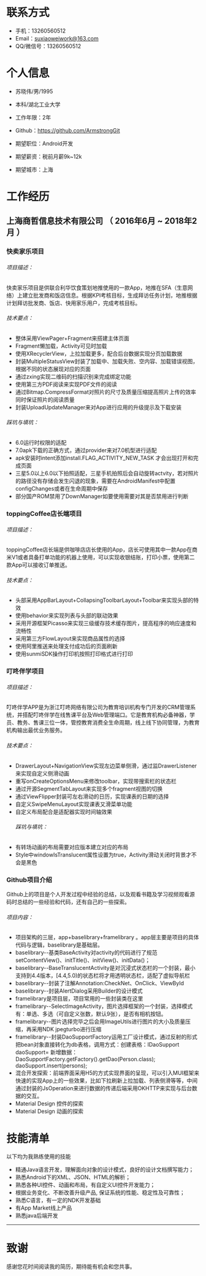 
# 联系方式
- 手机：13260560512
- Email：suxiaoweiwork@163.com
- QQ/微信号：13260560512




# 个人信息

 - 苏晓伟/男/1995 
 - 本科/湖北工业大学
 - 工作年限：2年
 - Github：https://github.com/ArmstrongGit

 - 期望职位：Android开发
 - 期望薪资：税前月薪9k~12k
 - 期望城市：上海


# 工作经历
## 上海商哲信息技术有限公司 （ 2016年6月 ~ 2018年2月 ）

### 快卖家乐项目 
###### 项目描述：
   快卖家乐项目是供联合利华饮食策划地推使用的一款App，地推在SFA（生意网络）上建立批发商和饭店信息。根据KPI考核目标，生成拜访任务计划，地推根据计划拜访批发商、饭店、快用家乐用户，完成考核目标。

###### 技术要点：
- 整体采用ViewPager+Fragment来搭建主体页面
- Fragment懒加载，Activity可见时加载
- 使用XRecyclerView，上拉加载更多，配合后台数据实现分页加载数据
- 封装MultipleStatusView封装了加载中、加载失败、空内容、加载错误视图，根据不同的状态展现对应的页面
- 通过zxing实现二维码的扫描识别来完成绑定功能
- 使用第三方PDF阅读来实现PDF文件的阅读
- 通过Bitmap.CompressFormat对照片的尺寸及质量压缩提高照片上传的效率同时保证照片的阅读质量
- 封装UploadUpdateManager来对App进行应用的升级提示及下载安装
###### 踩坑与填坑：
- 6.0运行时权限的适配
- 7.0apk下载的正确方式，通过provider来对7.0机型进行适配
- apk安装时intent添加install.FLAG_ACTIVITY_NEW_TASK 才会出现打开和完成页面
- 三星5.0以上6.0以下拍照适配，三星手机拍照后会自动旋转actvity，若对照片的路径没有存储会发生闪退的现象，需要在AndroidManifest中配置configChanges或者在生命周期中保存
- 部分国产ROM禁用了DownManager如要使用需要对其是否禁用进行判断


### toppingCoffee店长端项目

###### 项目描述：
   toppingCoffee店长端是供咖啡店店长使用的App，店长可使用其中一款App在商米V1或者具备打单功能的机器上使用，可以实现收银结账，打印小票，使用第二款App可以接收订单推送。
     
   ###### 技术要点：
- 头部采用AppBarLayout+CollapsingToolbarLayout+Toolbar来实现头部的特效
- 使用behavior来实现列表与头部的联动效果
- 采用开源框架Picasso来实现三级缓存技术缓存图片，提高程序的响应速度和流畅性
- 采用第三方FlowLayout来实现商品属性的选择
- 使用阿里推送来处理支付成功后的页面刷新
- 使用sunmiSDK操作打印机按照打印格式进行打印

     
### 叮咚伴学项目
###### 项目描述：
   叮咚伴学APP是为浙江叮咚网络有限公司为教育培训机构专门开发的CRM管理系统，并搭配叮咚伴学在线售课平台及Web管理端口。它是教育机构必备神器，学员、教务、售课三位一体，管控教育消费全生命周期，线上线下协同管理，为教育机构输出最优业务服务。

   ###### 技术要点：
- DrawerLayout+NavigationView实现左边菜单侧滑，通过监DrawerListener来实现自定义侧滑动画
- 重写onCreateOptionsMenu来修改toolbar，实现带搜索栏的状态栏
- 通过开源SegmentTabLayout来实现多个fragment视图的切换
- 通过ViewFlipper封装可左右滑动的日历，实现课表的日期的选择
- 自定义SwipeMenuLayout实现课表又滑菜单功能
- 自定义布局配合是适配器实现时间轴效果
   ###### 踩坑与填坑：
- 有转场动画的布局需要对应版本建立对应的布局
- Style中windowIsTranslucent属性设置为true，Activity滑动关闭时背景才不会是黑色

### Github项目介绍
   Github上的项目是个人开发过程中经验的总结，以及观看书籍及学习视频观看源码时总结的一些经验和代码，还有自己的一些探索。
   ###### 项目内容：
- 项目架构的三层，app+baselibrary+framelibrary  。app层主要是项目的具体代码与逻辑，baselibrary是基础层。
- baselibrary--基类BaseActivity对activity的代码进行了规范setContentView()、initTitle()、initView()、initData()；
- baselibrary--BaseTranslucentActivity是对沉浸式状态栏的一个封装，最小支持到4.4版本，[4.4,5.0)的状态栏将才用透明状态栏，适配了虚拟导航栏
- baselibrary--封装了注解Annotation:CheckNet、OnClick、ViewById
- baselibrary--封装AlertDialog采用Builder的设计模式
- framelibrary是项目层，项目常用的一些封装类在这里
- framelibrary--SelectImageActivity，图片选择框架的一个封装，选择模式有：单选、多选（可自定义张数，默认9张），是否有相机按钮。
-  framelibrary--图片选择完毕之后会用ImageUtils进行图片的大小及质量压缩，再采用NDK jpegturbo进行压缩
-  framelibrary--封装DaoSupportFactory运用工厂设计模式，通过反射的形式把bean对象直接转化为db表格，调用方式：创建表格：IDaoSupport<Person> daoSupport= 新增数据：DaoSupportFactory.getFactory().getDao(Person.class);
  daoSupport.insert(persons);
-   混合开发探索：前端界面采用H5的方式实现界面的呈现，可以引入MUI框架来快速的实现App上的一些效果，比如下拉刷新上拉加载、列表侧滑等等，中间通过封装的JsOperation来进行数据的传递后端采用OKHTTP来实现与后台数据的交互。
-   Material Design 控件的探索
-  Material Design 动画的探索


      
# 技能清单

以下均为我熟练使用的技能

- 精通Java语言开发，理解面向对象的设计模式，良好的设计文档撰写能力；
- 熟悉Android下的XML、JSON、HTML的解析；
- 熟悉各种UI控件、动画和布局，有自定义UI控件开发能力；
- 根据业务变化、不断改善升级产品, 保证系统的性能、稳定性及可靠性；
- 熟悉C语言，有一定的NDK开发基础
- 有App Market线上产品
- 熟悉java后端开发

      
---      
# 致谢
感谢您花时间阅读我的简历，期待能有机会和您共事。
      

    
